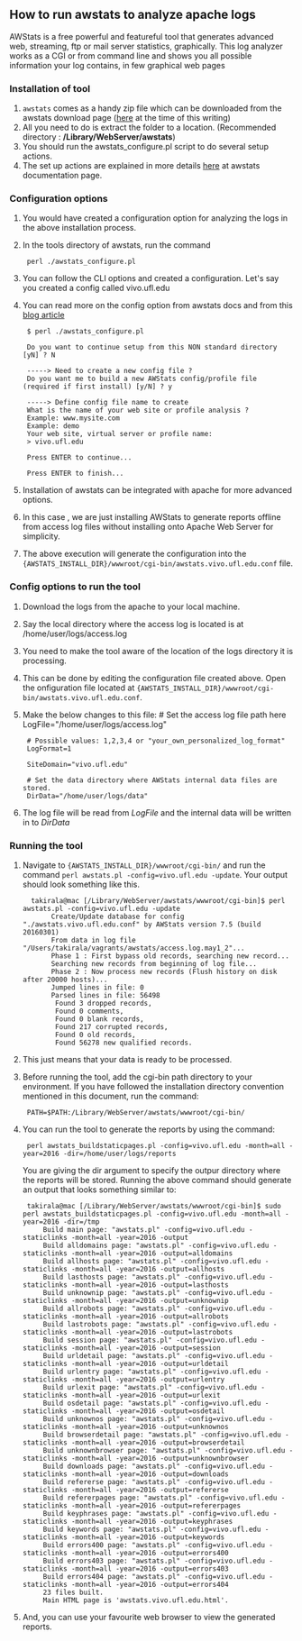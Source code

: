 ## How to run awstats to analyze apache logs

AWStats is a free powerful and featureful tool that generates advanced web, streaming, ftp or mail server statistics, graphically. This log analyzer works as a CGI or from command line and shows you all possible information your log contains, in few graphical web pages

### Installation of tool

1. `awstats` comes as a handy zip file which can be downloaded from the awstats download page ([here](http://www.awstats.org/#DOWNLOAD) at the time of this writing)
2. All you need to do is extract the folder to a location. (Recommended directory :  **/Library/WebServer/awstats**)
3. You should run the awstats_configure.pl script to do several setup actions.
4. The set up actions are explained in more details [here](http://www.awstats.org/docs/awstats_setup.html#INSTALL) at awstats documentation page.


### Configuration options
1. You would have created a configuration option for analyzing the logs in the above installation process.
2. In the tools directory of awstats, run the command

        perl ./awstats_configure.pl
        
3. You can follow the CLI options and created a configuration. Let's say you created a config called vivo.ufl.edu
4. You can read more on the config option from awstats docs and from this [blog article](http://www.onehippo.com/en/resources/blogs/2012/07/Generating+Reports+from+Web+Logs+with+AWStats.html)
        
        $ perl ./awstats_configure.pl
        
        Do you want to continue setup from this NON standard directory [yN] ? N
        
        -----> Need to create a new config file ?
        Do you want me to build a new AWStats config/profile file (required if first install) [y/N] ? y
        
        -----> Define config file name to create
        What is the name of your web site or profile analysis ?
        Example: www.mysite.com
        Example: demo
        Your web site, virtual server or profile name:
        > vivo.ufl.edu
        
        Press ENTER to continue... 
        
        Press ENTER to finish...

5. Installation of awstats can be integrated with apache for more advanced options.
6. In this case , we are just installing AWStats to generate reports offline from access log files without installing onto Apache Web Server for simplicity.
7. The above execution will generate the configuration into the `{AWSTATS_INSTALL_DIR}/wwwroot/cgi-bin/awstats.vivo.ufl.edu.conf` file. 

###  Config options to run the tool 
1. Download the logs from the apache to your local machine.
2. Say the local directory where the access log is located is at /home/user/logs/access.log
3. You need to make the tool aware of the location of the logs directory it is processing. 
4. This can be done by editing the configuration file created above. Open the onfiguration file located at `{AWSTATS_INSTALL_DIR}/wwwroot/cgi-bin/awstats.vivo.ufl.edu.conf`.
5. Make the below changes to this file:
        # Set the access log file path here
        LogFile="/home/user/logs/access.log"
        
        # Possible values: 1,2,3,4 or "your_own_personalized_log_format"
        LogFormat=1
        
        SiteDomain="vivo.ufl.edu"

        # Set the data directory where AWStats internal data files are stored.
        DirData="/home/user/logs/data"
6. The log file will be read from *LogFile* and the internal data will be written in to *DirData*

### Running the tool

1. Navigate to `{AWSTATS_INSTALL_DIR}/wwwroot/cgi-bin/` and run the command `perl awstats.pl -config=vivo.ufl.edu -update`. Your output should look something like this.

         takirala@mac [/Library/WebServer/awstats/wwwroot/cgi-bin]$ perl awstats.pl -config=vivo.ufl.edu -update
              Create/Update database for config "./awstats.vivo.ufl.edu.conf" by AWStats version 7.5 (build 20160301)
              From data in log file "/Users/takirala/vagrants/awstats/access.log.may1_2"...
              Phase 1 : First bypass old records, searching new record...
              Searching new records from beginning of log file...
              Phase 2 : Now process new records (Flush history on disk after 20000 hosts)...
              Jumped lines in file: 0
              Parsed lines in file: 56498
               Found 3 dropped records,
               Found 0 comments,
               Found 0 blank records,
               Found 217 corrupted records,
               Found 0 old records,
               Found 56278 new qualified records.
2. This just means that your data is ready to be processed.
3. Before running the tool, add the cgi-bin path directory to your environment. If you have followed the installation directory convention mentioned in this document, run the command:

        PATH=$PATH:/Library/WebServer/awstats/wwwroot/cgi-bin/
4. You can run the tool to generate the reports by using the command:

        perl awstats_buildstaticpages.pl -config=vivo.ufl.edu -month=all -year=2016 -dir=/home/user/logs/reports
   
   You are giving the dir argument to specify the outpur directory where the reports will be stored. Running the above command should generate an output that looks something similar to:

        takirala@mac [/Library/WebServer/awstats/wwwroot/cgi-bin]$ sudo perl awstats_buildstaticpages.pl -config=vivo.ufl.edu -month=all -year=2016 -dir=/tmp
            Build main page: "awstats.pl" -config=vivo.ufl.edu -staticlinks -month=all -year=2016 -output
            Build alldomains page: "awstats.pl" -config=vivo.ufl.edu -staticlinks -month=all -year=2016 -output=alldomains
            Build allhosts page: "awstats.pl" -config=vivo.ufl.edu -staticlinks -month=all -year=2016 -output=allhosts
            Build lasthosts page: "awstats.pl" -config=vivo.ufl.edu -staticlinks -month=all -year=2016 -output=lasthosts
            Build unknownip page: "awstats.pl" -config=vivo.ufl.edu -staticlinks -month=all -year=2016 -output=unknownip
            Build allrobots page: "awstats.pl" -config=vivo.ufl.edu -staticlinks -month=all -year=2016 -output=allrobots
            Build lastrobots page: "awstats.pl" -config=vivo.ufl.edu -staticlinks -month=all -year=2016 -output=lastrobots
            Build session page: "awstats.pl" -config=vivo.ufl.edu -staticlinks -month=all -year=2016 -output=session
            Build urldetail page: "awstats.pl" -config=vivo.ufl.edu -staticlinks -month=all -year=2016 -output=urldetail
            Build urlentry page: "awstats.pl" -config=vivo.ufl.edu -staticlinks -month=all -year=2016 -output=urlentry
            Build urlexit page: "awstats.pl" -config=vivo.ufl.edu -staticlinks -month=all -year=2016 -output=urlexit
            Build osdetail page: "awstats.pl" -config=vivo.ufl.edu -staticlinks -month=all -year=2016 -output=osdetail
            Build unknownos page: "awstats.pl" -config=vivo.ufl.edu -staticlinks -month=all -year=2016 -output=unknownos
            Build browserdetail page: "awstats.pl" -config=vivo.ufl.edu -staticlinks -month=all -year=2016 -output=browserdetail
            Build unknownbrowser page: "awstats.pl" -config=vivo.ufl.edu -staticlinks -month=all -year=2016 -output=unknownbrowser
            Build downloads page: "awstats.pl" -config=vivo.ufl.edu -staticlinks -month=all -year=2016 -output=downloads
            Build refererse page: "awstats.pl" -config=vivo.ufl.edu -staticlinks -month=all -year=2016 -output=refererse
            Build refererpages page: "awstats.pl" -config=vivo.ufl.edu -staticlinks -month=all -year=2016 -output=refererpages
            Build keyphrases page: "awstats.pl" -config=vivo.ufl.edu -staticlinks -month=all -year=2016 -output=keyphrases
            Build keywords page: "awstats.pl" -config=vivo.ufl.edu -staticlinks -month=all -year=2016 -output=keywords
            Build errors400 page: "awstats.pl" -config=vivo.ufl.edu -staticlinks -month=all -year=2016 -output=errors400
            Build errors403 page: "awstats.pl" -config=vivo.ufl.edu -staticlinks -month=all -year=2016 -output=errors403
            Build errors404 page: "awstats.pl" -config=vivo.ufl.edu -staticlinks -month=all -year=2016 -output=errors404
            23 files built.
            Main HTML page is 'awstats.vivo.ufl.edu.html'.
5. And, you can use your favourite web browser to view the generated reports.
